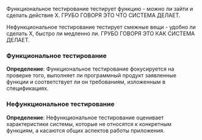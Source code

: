
Функциональное тестирование тестирует функцию - можно ли зайти и сделать действие Х. ГРУБО ГОВОРЯ ЭТО ЧТО СИСТЕМА ДЕЛАЕТ.

Нефункциональное тестирование тестирует смежные вещи - удобно ли сделать Х, быстро ли медленно ли. ГРУБО ГОВОРЯ ЭТО КАК СИСТЕМА ДЕЛАЕТ.


### Функциональное тестирование

**Определение**: Функциональное тестирование фокусируется на проверке того, выполняет ли программный продукт заявленные функции и соответствует ли он требованиям, изложенным в спецификациях.

### Нефункциональное тестирование

**Определение**: Нефункциональное тестирование оценивает характеристики системы, которые не относятся к конкретным функциям, а касаются общих аспектов работы приложения.